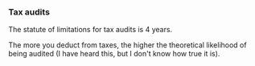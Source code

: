 ### Tax audits

The statute of limitations for tax audits is 4 years.

The more you deduct from taxes, the higher the theoretical likelihood of being audited (I have heard this, but I don't
know how true it is).
